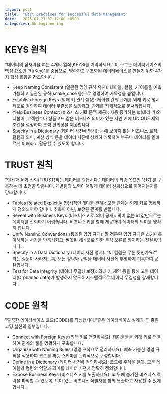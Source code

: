 ```yaml
---
layout: post
title:  "Best practices for successful data management"
date:   2025-07-23 07:12:00 +0900
categories: SW Engineering
---
```


# KEYS 원칙
"데이터의 잠재력을 여는 4개의 열쇠(KEYS)를 기억하세요."
이 구호는 데이터베이스의 핵심 요소인 '키(Key)'를 중심으로, 명확하고 구조화된 데이터베이스를 만들기 위한 4가지 핵심 활동을 강조합니다.

 * Keep Naming Consistent (일관된 명명 규칙 유지): 테이블, 컬럼, 키 이름을 예측 가능하고 일관된 규칙(snake_case 등)으로 명명하여 가독성을 높입니다.
 * Establish Foreign Keys (외래 키 관계 설정): 테이블 간의 관계를 외래 키로 명시적으로 정의하여 데이터 무결성을 보장하고, 관계를 자체적으로 문서화합니다.
 * Yield Business Context (비즈니스 키로 문맥 제공): 자동 증가하는 id(대리 키)와 더불어, 고객번호나 상품코드 같은 비즈니스 의미가 있는 자연 키에 UNIQUE 제약 조건을 설정하여 분석 편의성을 제공합니다. 
 * Specify in a Dictionary (데이터 사전에 명시): 눈에 보이지 않는 비즈니스 로직, 컬럼의 의미, 계산 방식 등을 데이터 사전에 상세히 기록하여 누구나 데이터를 올바르게 이해하고 활용할 수 있도록 합니다.

# TRUST 원칙
"인간과 AI가 신뢰(TRUST)하는 데이터를 만듭시다."
데이터의 최종 목표인 '신뢰'를 구축하는 데 초점을 맞춥니다. 개발팀의 노력이 어떻게 데이터 신뢰성으로 이어지는지를 강조합니다.

 * Tables Related Explicitly (명시적인 테이블 관계): 모든 관계는 외래 키로 명확하게 정의되어야 합니다. 추측이 아닌, 보장된 관계를 만듭니다.
 * Reveal with Business Keys (비즈니스 키로 의미 공개): 의미 없는 id 값만으로는 데이터를 신뢰하기 어렵습니다. 비즈니스 키를 함께 제공하여 데이터의 의미를 명확히 합니다.
 * Unify Naming Conventions (통일된 명명 규칙): 잘 정돈된 명명 규칙은 스키마를 이해하는 시간을 단축시키고, 잘못된 해석으로 인한 분석 오류를 방지하는 첫걸음입니다.
 * Specify in a Data Dictionary (데이터 사전 명시): "이 컬럼은 무슨 뜻인가요?" 라는 질문이 사라지도록, 모든 정의와 규칙을 데이터 사전에 투명하게 기록하여 공유합니다.
 * Test for Data Integrity (데이터 무결성 보장): 외래 키 제약 등을 통해 고아 데이터(Orphaned data)가 발생하지 않도록 시스템적으로 데이터 무결성을 강제합니다.

# CODE 원칙
"깔끔한 데이터베이스 코드(CODE)를 작성합시다."좋은 데이터베이스 설계가 곧 좋은 코딩 실천의 일부입니다.

 * Connect with Foreign Keys (외래 키로 연결하세요): 테이블들을 외래 키로 연결하여 관계의 웹을 명확하게 구축합니다.
 * Organize with Naming Rules (명명 규칙으로 정리하세요): 예측 가능한 명명 규칙을 적용하여 코드를 짜듯 스키마를 논리적으로 구성합니다.
 * Define in a Dictionary (데이터 사전에 정의하세요): 코드에 주석을 달듯, 모든 테이블과 컬럼의 역할과 의미를 데이터 사전에 명확히 정의합니다.
 * Expose Business Keys (비즈니스 키를 노출하세요): id 뒤에 숨겨진 비즈니스 맥락을 파악할 수 있도록, 의미 있는 비즈니스 식별자를 함께 노출하고 사용할 수 있게 합니다.